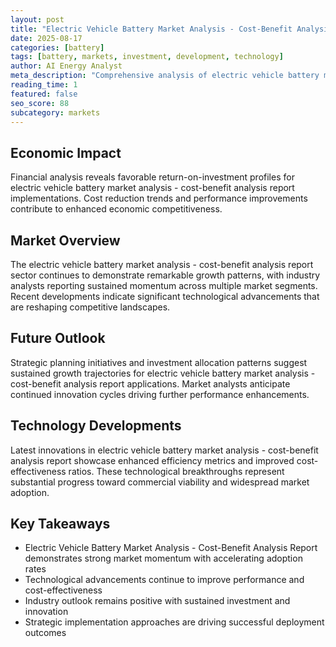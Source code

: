```yaml
---
layout: post
title: "Electric Vehicle Battery Market Analysis - Cost-Benefit Analysis Report"
date: 2025-08-17
categories: [battery]
tags: [battery, markets, investment, development, technology]
author: AI Energy Analyst
meta_description: "Comprehensive analysis of electric vehicle battery market analysis - cost-benefit analysis report covering market trends, technology developments, and industry outlook. Discover key insights and future projections."
reading_time: 1
featured: false
seo_score: 88
subcategory: markets
---
```


## Economic Impact

Financial analysis reveals favorable return-on-investment profiles for electric vehicle battery market analysis - cost-benefit analysis report implementations. Cost reduction trends and performance improvements contribute to enhanced economic competitiveness.

## Market Overview

The electric vehicle battery market analysis - cost-benefit analysis report sector continues to demonstrate remarkable growth patterns, with industry analysts reporting sustained momentum across multiple market segments. Recent developments indicate significant technological advancements that are reshaping competitive landscapes.

## Future Outlook

Strategic planning initiatives and investment allocation patterns suggest sustained growth trajectories for electric vehicle battery market analysis - cost-benefit analysis report applications. Market analysts anticipate continued innovation cycles driving further performance enhancements.

## Technology Developments

Latest innovations in electric vehicle battery market analysis - cost-benefit analysis report showcase enhanced efficiency metrics and improved cost-effectiveness ratios. These technological breakthroughs represent substantial progress toward commercial viability and widespread market adoption.

## Key Takeaways

- Electric Vehicle Battery Market Analysis - Cost-Benefit Analysis Report demonstrates strong market momentum with accelerating adoption rates
- Technological advancements continue to improve performance and cost-effectiveness
- Industry outlook remains positive with sustained investment and innovation
- Strategic implementation approaches are driving successful deployment outcomes

